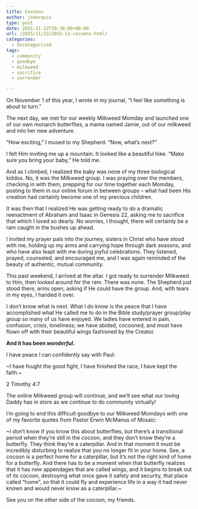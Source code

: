 ```yaml
---
title: Cocoons
author: jsmarquis
type: post
date: 2015-11-22T19:38:00+00:00
url: /2015/11/22/2015-11-cocoons-html/
categories:
  - Uncategorized
tags:
  - community
  - goodbye
  - milkweed
  - sacrifice
  - surrender

---
```

On November 1 of this year, I wrote in my journal, &#8220;I feel like something is about to turn.&#8221;

The next day, we met for our weekly Milkweed Momday and launched one of our own monarch butterflies, a mama named Jamie, out of our milkweed and into her new adventure.

&#8220;How exciting,&#8221; I mused to my Shepherd. &#8220;Now, what&#8217;s next?&#8221;

I felt Him inviting me up a mountain. It looked like a beautiful hike. &#8220;Make sure you bring your baby,&#8221; He told me.

And as I climbed, I realized the baby was none of my three biological kiddos. No, it was the Milkweed group. I was praying over the members, checking in with them, prepping for our time together each Momday, posting to them in our online forum in between groups &#8211; what had been His creation had certainly become one of my precious children.

It was then that I realized He was getting ready to do a dramatic reenactment of Abraham and Isaac in Genesis 22, asking me to sacrifice that which I loved so dearly. No worries, I thought, there will certainly be a ram caught in the bushes up ahead.

I invited my prayer pals into the journey, sisters in Christ who have stood with me, holding up my arms and carrying hope through dark seasons, and who have also leapt with me during joyful celebrations. They listened, prayed, counseled, and encouraged me, and I was again reminded of the beauty of authentic, mutual community.

This past weekend, I arrived at the altar. I got ready to surrender Milkweed to Him, then looked around for the ram. There was none. The Shepherd just stood there, arms open, asking if He could have the group. And, with tears in my eyes, I handed it over.

I don&#8217;t know what is next. What I do know is the peace that I have accomplished what He called me to do in the Bible study/prayer group/play group so many of us have enjoyed. We ladies have entered in pain, confusion, crisis, loneliness; we have abided, cocooned, and most have flown off with their beautiful wings fashioned by the Creator.

**And it has been _wonderful_.&nbsp;**

I have peace I can confidently say with Paul: 
  
~I have fought the good fight, I have finished the race, I have kept the faith.~
  
<span class="p">2 Timothy 4:7</span>

The online Milkweed group will continue, and we&#8217;ll see what our loving Daddy has in store as we continue to do community virtually!

I&#8217;m going to end this difficult goodbye to our Milkweed Momdays with one of my favorite quotes from Pastor Erwin McManus of Mosaic:

~I don&#8217;t know if you know this about butterflies, but there&#8217;s a transitional period when they&#8217;re still in the cocoon, and they don&#8217;t know they&#8217;re a butterfly. They think they&#8217;re a caterpillar. And in that moment it must be incredibly disturbing to realize that you no longer fit in your home. See, a cocoon is a perfect home for a caterpillar, but it&#8217;s not the right kind of home for a butterfly. And there has to be a moment when that butterfly realizes that it has new appendages that are called wings, and it begins to break out of its cocoon, destroying what once gave it safety and security, that place called &#8220;home&#8221;, so that it could fly and experience life in a way it had never known and would never know as a caterpillar.~

See you on the other side of the cocoon, my friends.